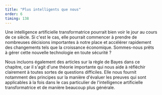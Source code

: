 ```yaml
---
title: "Plus intelligents que nous"
order: 6
timing: 138
---
```


Une intelligence artificielle transformatrice pourrait bien voir le jour au cours de ce siècle. Si c'est le cas, elle pourrait commencer à prendre de nombreuses décisions importantes à notre place et accélérer rapidement des changements tels que la croissance économique. Sommes-nous prêts à gérer cette nouvelle technologie en toute sécurité ?

Nous incluons également des articles sur la règle de Bayes dans ce chapitre, car il s'agit d'une théorie importante qui nous aide à réfléchir clairement à toutes sortes de questions difficiles. Elle nous fournit notamment des principes sur la manière d'évaluer les preuves qui sont applicables à la fois dans le cas particulier de l'intelligence artificielle transformatrice et de manière beaucoup plus générale.
